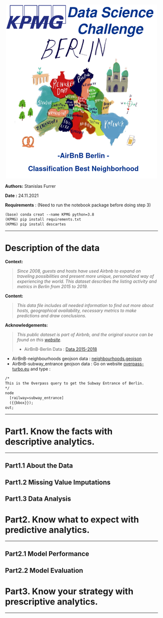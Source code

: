 <p align="center">
  <img src="Images/KPMG.png"   Width="500"></center>
</p>

**Authors:** Stanislas Furrer 

**Date :** 24.11.2021

**Requirements** : (Need to run the notebook package before doing step 3)
```
(base) conda creat --name KPMG python=3.8
(KPMG) pip install requirements.txt
(KPMG) pip install descartes
```
---
# Description of the data

**Context:**

><i> Since 2008, guests and hosts have used Airbnb to expand on traveling possibilities and present more unique, personalized way of experiencing the world. This dataset describes the listing activity and metrics in Berlin from 2015 to 2019.</i>

**Content:**

><i> This data file includes all needed information to find out more about hosts, geographical availability, necessary metrics to make predictions and draw conclusions.</i>

**Acknowledgements:**

><i> This public dataset is part of Airbnb, and the original source can be found on this <a href="http://tomslee.net/airbnb-data-collection-get-the-data">website</a>.</i>
>* AirBnB-Berlin Data : [Data 2015-2018](http://tomslee.net/category/airbnb-data)<br>
 * AirBnB-neighbourhoods geojson data : [neighbourhoods.geojson](http://insideairbnb.com/get-the-data.html)<br>
 * AirBnB-subway_entrance geojson data : Go on website [overpass-turbo.eu](http://overpass-turbo.eu/) and type : 
```
/*
This is the Overpass query to get the Subway Entrance of Berlin.
*/
node
  [railway=subway_entrance]
  ({{bbox}});
out;
```

 ---



# Part1. Know the facts with descriptive analytics.
---

## Part1.1 About the Data


## Part1.2 Missing Value Imputations


## Part1.3 Data Analysis

# Part2. Know what to expect with predictive analytics.
---



## Part2.1 Model Performance
## Part2.2 Model Evaluation

# Part3. Know your strategy with prescriptive analytics.
---
